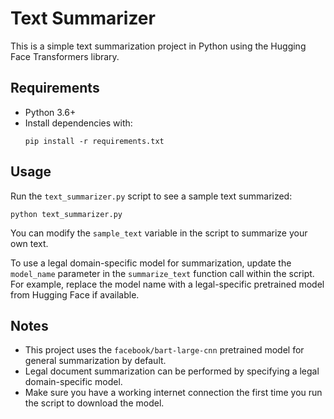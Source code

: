 # Text Summarizer

This is a simple text summarization project in Python using the Hugging Face Transformers library.

## Requirements

- Python 3.6+
- Install dependencies with:
  ```
  pip install -r requirements.txt
  ```

## Usage

Run the `text_summarizer.py` script to see a sample text summarized:

```
python text_summarizer.py
```

You can modify the `sample_text` variable in the script to summarize your own text.

To use a legal domain-specific model for summarization, update the `model_name` parameter in the `summarize_text` function call within the script. For example, replace the model name with a legal-specific pretrained model from Hugging Face if available.

## Notes

- This project uses the `facebook/bart-large-cnn` pretrained model for general summarization by default.
- Legal document summarization can be performed by specifying a legal domain-specific model.
- Make sure you have a working internet connection the first time you run the script to download the model.
